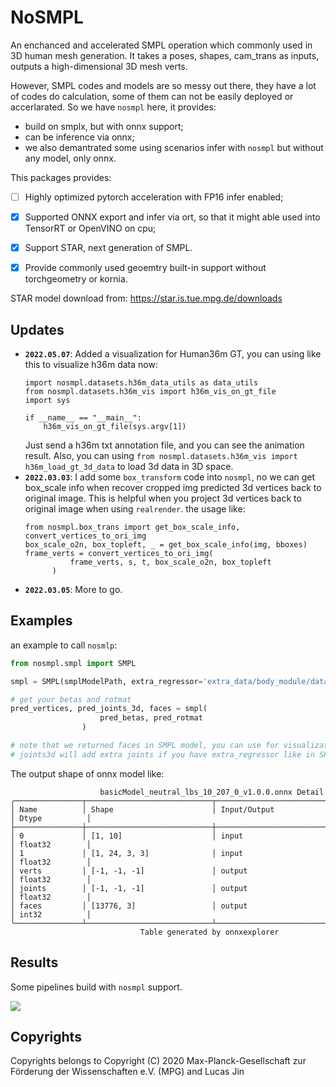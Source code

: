 # NoSMPL

An enchanced and accelerated SMPL operation which commonly used in 3D human mesh generation. It takes a poses, shapes, cam_trans as inputs, outputs a high-dimensional 3D mesh verts.

However, SMPL codes and models are so messy out there, they have a lot of codes do calculation, some of them can not be easily deployed or accerlarated. So we have `nosmpl` here, it provides:

- build on smplx, but with onnx support;
- can be inference via onnx;
- we also demantrated some using scenarios infer with `nosmpl` but without any model, only onnx.

This packages provides:

- [ ] Highly optimized pytorch acceleration with FP16 infer enabled;
- [x] Supported ONNX export and infer via ort, so that it might able used into TensorRT or OpenVINO on cpu;
- [x] Support STAR, next generation of SMPL.
- [x] Provide commonly used geoemtry built-in support without torchgeometry or kornia.


STAR model download from: https://star.is.tue.mpg.de/downloads


## Updates


- **`2022.05.07`**: Added a visualization for Human36m GT, you can using like this to visualize h36m data now:
  ```
  import nosmpl.datasets.h36m_data_utils as data_utils
  from nosmpl.datasets.h36m_vis import h36m_vis_on_gt_file
  import sys

  if __name__ == "__main__":
      h36m_vis_on_gt_file(sys.argv[1])
  ```
  Just send a h36m txt annotation file, and you can see the animation result. Also, you can using `from nosmpl.datasets.h36m_vis import h36m_load_gt_3d_data` to load 3d data in 3D space.
- **`2022.03.03`**: I add some `box_transform` code into `nosmpl`, no we can get box_scale info when recover cropped img predicted 3d vertices back to original image. This is helpful when you project 3d vertices back to original image when using `realrender`.
  the usage like:
  ```
  from nosmpl.box_trans import get_box_scale_info, convert_vertices_to_ori_img
  box_scale_o2n, box_topleft, _ = get_box_scale_info(img, bboxes)
  frame_verts = convert_vertices_to_ori_img(
            frame_verts, s, t, box_scale_o2n, box_topleft
        )
  ```
- **`2022.03.05`**: More to go.



## Examples

an example to call `nosmlp`:

```python
from nosmpl.smpl import SMPL

smpl = SMPL(smplModelPath, extra_regressor='extra_data/body_module/data_from_spin/J_regressor_extra.npy').to(device)

# get your betas and rotmat
pred_vertices, pred_joints_3d, faces = smpl(
                    pred_betas, pred_rotmat
                ) 

# note that we returned faces in SMPL model, you can use for visualization
# joints3d will add extra joints if you have extra_regressor like in SPIN or VIBE

```

The output shape of onnx model like:

```
                    basicModel_neutral_lbs_10_207_0_v1.0.0.onnx Detail
╭───────────────┬────────────────────────────┬──────────────────────────┬────────────────╮
│ Name          │ Shape                      │ Input/Output             │ Dtype          │
├───────────────┼────────────────────────────┼──────────────────────────┼────────────────┤
│ 0             │ [1, 10]                    │ input                    │ float32        │
│ 1             │ [1, 24, 3, 3]              │ input                    │ float32        │
│ verts         │ [-1, -1, -1]               │ output                   │ float32        │
│ joints        │ [-1, -1, -1]               │ output                   │ float32        │
│ faces         │ [13776, 3]                 │ output                   │ int32          │
╰───────────────┴────────────────────────────┴──────────────────────────┴────────────────╯
                             Table generated by onnxexplorer
```


## Results

Some pipelines build with `nosmpl` support.

![](https://s4.ax1x.com/2022/02/20/HLGD00.gif)

## Copyrights

Copyrights belongs to Copyright (C) 2020 Max-Planck-Gesellschaft zur Förderung der Wissenschaften e.V. (MPG) and Lucas Jin